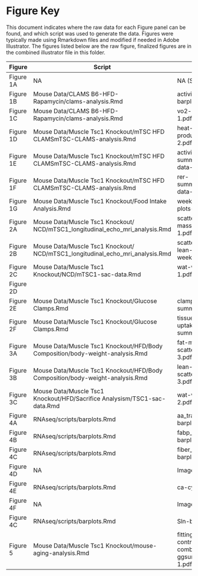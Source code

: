 Figure Key
============

This document indicates where the raw data for each Figure panel can be found, and which script was used to generate the data.  Figures were typically made using Rmarkdown files and modified if needed in Adobe Illustrator.  The figures listed below are the raw figure, finalized figures are in the combined illustrator file in this folder.

| Figure | Script | Figure |
| ------ | ------ | ------ |
| Figure 1A | NA | NA (Schematic) |
| Figure 1B | ⁨Mouse Data⁩/CLAMS B6-HFD-Rapamycin/clams-analysis.Rmd | activity-barplot-1.pdf |
| Figure 1C | ⁨Mouse Data⁩/CLAMS B6-HFD-Rapamycin/clams-analysis.Rmd | vo2-barplot-1.pdf |
| Figure 1D | Mouse Data⁩/Muscle Tsc1 Knockout⁩/mTSC HFD CLAMS⁩mTSC-CLAMS-analysis.Rmd | heat-production-2.pdf |
| Figure 1E | Mouse Data⁩/Muscle Tsc1 Knockout⁩/mTSC HFD CLAMS⁩mTSC-CLAMS-analysis.Rmd | activity-summarized-data-2.pdf |
| Figure 1F | Mouse Data⁩/Muscle Tsc1 Knockout⁩/mTSC HFD CLAMS⁩mTSC-CLAMS-analysis.Rmd | rer-summarized-data-2.pdf |
| Figure 1G | ⁨Mouse Data⁩/Muscle Tsc1 Knockout⁩/Food Intake Analysis.Rmd | weekly-intake-plots-4.pdf
| Figure 2A | ⁨Mouse Data⁩/⁨Muscle Tsc1 Knockout/⁨NCD/mTSC1_longitudinal_echo_mri_analysis.Rmd | scatterplot-fat-mass-weekly-1⁩.pdf |
| Figure 2B | Mouse Data⁩/⁨Muscle Tsc1 Knockout/⁨NCD/mTSC1_longitudinal_echo_mri_analysis.Rmd | scatterplot-lean-mass-weekly-1⁩.pdf |
| Figure 2C | Mouse Data⁩/Muscle Tsc1 Knockout⁩/NCD⁩/mTSC1-sac-data.Rmd | wat-weights-1.pdf⁩ |
| Figure 2D |  |
| Figure 2E | Mouse Data/Muscle Tsc1 Knockout/Glucose Clamps.Rmd | clamp-summary-1.pdf⁩ |
| Figure 2F | Mouse Data/Muscle Tsc1 Knockout/Glucose Clamps.Rmd | tissue-glucose-uptake-summary-1.pdf⁩ |
| Figure 3A | Mouse Data⁩/Muscle Tsc1 Knockout⁩/HFD/Body Composition/body-weight-analysis.Rmd | fat-mass-scatterplot-3.pdf |
| Figure 3B | Mouse Data⁩/Muscle Tsc1 Knockout⁩/HFD/Body Composition/body-weight-analysis.Rmd | lean-mass-scatterplot-3.pdf |
| Figure 3C | Mouse Data⁩/Muscle Tsc1 Knockout⁩/HFD⁩/Sacrifice Analysis⁩m/TSC1-sac-data.Rmd | wat-weights-2.pdf |
| Figure 4A | ⁨RNAseq⁩/scripts⁩/barplots.Rmd | aa_transporters-barplot.pdf |
| Figure 4B | RNAseq⁩/scripts⁩/barplots.Rmd | fabp_cd36-barplot.pdf |
| Figure 4C | RNAseq⁩/scripts⁩/barplots.Rmd | fiber_markers-barplot.pdf | 
| Figure 4D | NA | Image | 
| Figure 4E | RNAseq⁩/scripts⁩/barplots.Rmd | ca-cycling.pdf | 
| Figure 4F | NA | Image | 
| Figure 4C | RNAseq⁩/scripts⁩/barplots.Rmd | Sln-barplot.pdf | 
| Figure 5 | Mouse Data⁩/Muscle Tsc1 Knockout/mouse-aging-analysis.Rmd | fitting-mck-controls-combined-ggsurvplot-1.pdf | 
